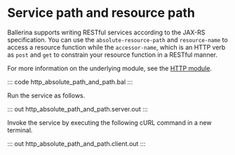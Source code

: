 # Service path and resource path

Ballerina supports writing RESTful services according to the JAX-RS specification. 
You can use the `absolute-resource-path` and `resource-name` to access a resource function while the `accessor-name`,
which is an HTTP verb as `post` and `get` to constrain your resource function in a RESTful manner.

For more information on the underlying module, see the [HTTP module](https://docs.central.ballerina.io/ballerina/http/latest/).

::: code http_absolute_path_and_path.bal :::

Run the service as follows.

::: out http_absolute_path_and_path.server.out :::

Invoke the service by executing the following cURL command in a new terminal.

::: out http_absolute_path_and_path.client.out :::
